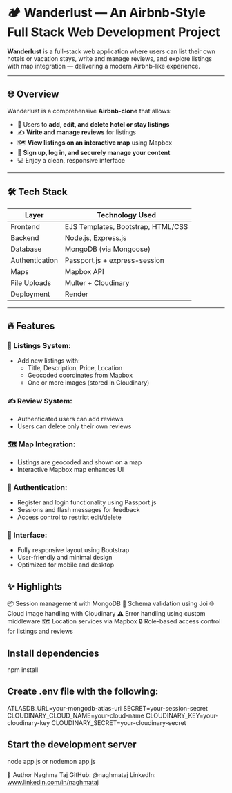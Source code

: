 # 🏕️ Wanderlust — An Airbnb-Style Full Stack Web Development Project

**Wanderlust** is a full-stack web application where users can list their own hotels or vacation stays, write and manage reviews, and explore listings with map integration — delivering a modern Airbnb-like experience.

---

## 🌐 Overview

Wanderlust is a comprehensive **Airbnb-clone** that allows:

- 🏡 Users to **add, edit, and delete hotel or stay listings**
- ✍️ **Write and manage reviews** for listings
- 🗺️ **View listings on an interactive map** using Mapbox
- 🔐 **Sign up, log in, and securely manage your content**
- 💻 Enjoy a clean, responsive interface 

---

## 🛠️ Tech Stack

| Layer        | Technology Used                             |
|--------------|---------------------------------------------|
| Frontend     | EJS Templates, Bootstrap, HTML/CSS          |
| Backend      | Node.js, Express.js                         |
| Database     | MongoDB (via Mongoose)                      |
| Authentication | Passport.js + express-session            |
| Maps         | Mapbox API                                  |
| File Uploads | Multer + Cloudinary                         |
| Deployment   | Render                                       |

---

## 🔥 Features

### 🏨 Listings System:
- Add new listings with:
  - Title, Description, Price, Location
  - Geocoded coordinates from Mapbox
  - One or more images (stored in Cloudinary)

### ✍️ Review System:
- Authenticated users can add reviews
- Users can delete only their own reviews

### 🗺️ Map Integration:
- Listings are geocoded and shown on a map
- Interactive Mapbox map enhances UI

### 🔐 Authentication:
- Register and login functionality using Passport.js
- Sessions and flash messages for feedback
- Access control to restrict edit/delete

### 💅 Interface:
- Fully responsive layout using Bootstrap
- User-friendly and minimal design
- Optimized for mobile and desktop

## ✨ Highlights
📦 Session management with MongoDB
🧠 Schema validation using Joi
🌐 Cloud image handling with Cloudinary
⚠️ Error handling using custom middleware
🗺️ Location services via Mapbox
🔒 Role-based access control for listings and reviews

## Install dependencies
npm install

## Create .env file with the following:
ATLASDB_URL=your-mongodb-atlas-uri
SECRET=your-session-secret
CLOUDINARY_CLOUD_NAME=your-cloud-name
CLOUDINARY_KEY=your-cloudinary-key
CLOUDINARY_SECRET=your-cloudinary-secret

## Start the development server
node app.js or nodemon app.js

👤 Author
Naghma Taj
GitHub: @naghmataj
LinkedIn: www.linkedin.com/in/naghmataj
